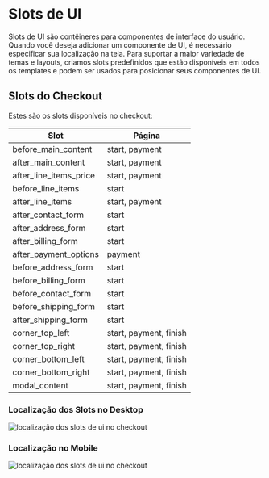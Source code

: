 # Slots de UI

Slots de UI são contêineres para componentes de interface do usuário.
Quando você deseja adicionar um componente de UI, é necessário especificar sua localização na tela. Para suportar a maior variedade de temas e layouts, criamos slots predefinidos que estão disponíveis em todos os templates e podem ser usados para posicionar seus componentes de UI.

## Slots do Checkout

Estes são os slots disponíveis no checkout:

| Slot                  | Página                      |
| --------------------- | ----------------------------|
| before_main_content   | start, payment              |
| after_main_content    | start, payment              |
| after_line_items_price| start, payment              |
| before_line_items     | start                       |
| after_line_items      | start, payment              |
| after_contact_form    | start                       |
| after_address_form    | start                       |
| after_billing_form    | start                       |
| after_payment_options | payment                     |
| before_address_form   | start                       |
| before_billing_form   | start                       |
| before_contact_form   | start                       |
| before_shipping_form  | start                       |
| after_shipping_form   | start                       |
| corner_top_left       | start, payment, finish      |
| corner_top_right      | start, payment, finish      |
| corner_bottom_left    | start, payment, finish      |
| corner_bottom_right   | start, payment, finish      |
| modal_content         | start, payment, finish      |

### Localização dos Slots no Desktop

![localização dos slots de ui no checkout](/images/ui-slots-desktop-checkout.png)

### Localização no Mobile

![localização dos slots de ui no checkout](/images/ui-slots-mobile-checkout.png)
